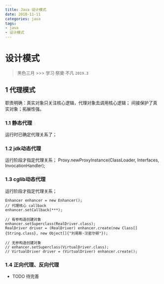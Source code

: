 ```yaml
---
title: Java 设计模式
date: 2018-11-11
categories: java
tags:
- java
- 设计模式
---
```


# 设计模式
> 黑色三月 >>> 学习·祭奠·不凡 ```2019.3```

## 1 代理模式
职责明确：真实对象只关注核心逻辑，代理对象去调用核心逻辑；
间接保护了真实对象；拓展性强。

### 1.1 静态代理
运行时已确定代理关系了；

### 1.2 jdk动态代理
运行阶段才指定代理关系；
Proxy.newProxyInstance(ClassLoader, Interfaces, InvocationHandler);

### 1.3 cglib动态代理
运行阶段才指定代理关系；
```
Enhancer enhancer = new Enhancer();
// 代理核心 callback
enhancer.setCallback(***);

// 有参构造创建对象
enhancer.setSuperclass(RealDriver.class);
RealDriver driver = (RealDriver) enhancer.create(new Class[]{String.class}, new Object[]{"刘易斯·汉密尔顿"});

// 无参构造创建对象
// enhancer.setSuperclass(VirtualDriver.class);
// VirtualDriver driver = (VirtualDriver) enhancer.create();
```

### 1.4 正向代理、反向代理
- TODO 待完善